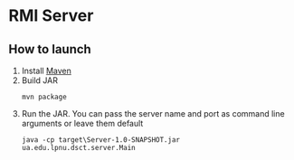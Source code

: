 # RMI Server

## How to launch

1. Install [Maven](https://maven.apache.org/install.html)
2. Build JAR 
    ```shell script
    mvn package
    ```
3. Run the JAR. You can pass the server name and port as command line arguments or leave them default
    ```shell script
    java -cp target\Server-1.0-SNAPSHOT.jar ua.edu.lpnu.dsct.server.Main 
    ```
